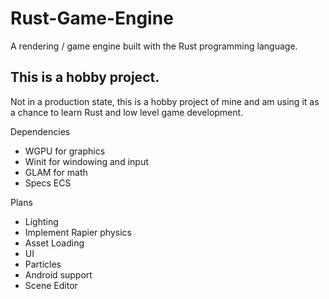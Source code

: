 # Rust-Game-Engine
A rendering / game engine built with the Rust programming language.

## This is a hobby project.
Not in a production state, this is a hobby project of mine and am using it as a chance to learn Rust and low level game development.

Dependencies
 - WGPU for graphics 
 - Winit for windowing and input
 - GLAM for math
 - Specs ECS

Plans 
 - Lighting
 - Implement Rapier physics
 - Asset Loading
 - UI
 - Particles
 - Android support
 - Scene Editor
 
